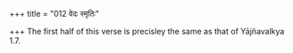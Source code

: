 +++
title = "012 वेदः स्मृतिः"

+++
The first half of this verse is precisley the same as that of
Yājñavalkya 1.7.


